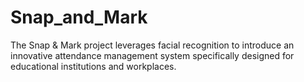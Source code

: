 # Snap_and_Mark
The Snap &amp; Mark project leverages facial recognition to introduce an innovative attendance management system specifically designed for educational institutions and workplaces.
